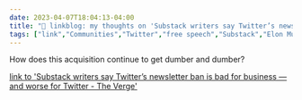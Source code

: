 ---date: 2023-04-07T18:04:13-04:00title: "🔗 linkblog: my thoughts on 'Substack writers say Twitter’s newsletter ban is bad for business — and worse for Twitter - The Verge'"tags: ["link","Communities","Twitter","free speech","Substack","Elon Musk"]---How does this acquisition continue to get dumber and dumber?   [link to 'Substack writers say Twitter’s newsletter ban is bad for business — and worse for Twitter - The Verge'](https://www.theverge.com/2023/4/7/23674427/substack-twitter-writers-founders-mad-restrictions-elon-musk)